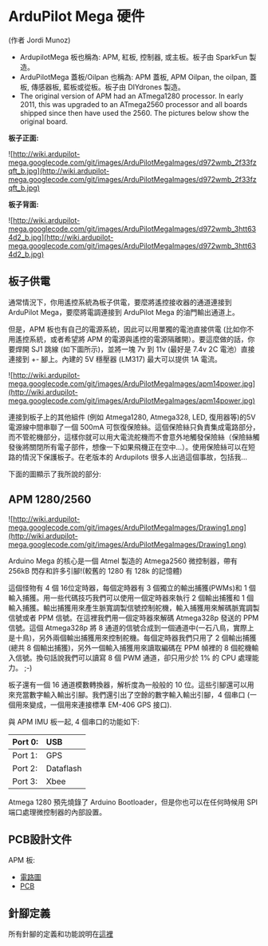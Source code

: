 # ArduPilot Mega 硬件 #

(作者 Jordi Munoz)

  * ArdupilotMega 板也稱為: APM, 紅板, 控制器, 或主板。板子由 SparkFun 製造。
  * ArduPilotMega 蓋板/Oilpan 也稱為: APM 蓋板, APM Oilpan, the oilpan, 蓋板, 傳感器板, 藍板或從板。板子由 DIYdrones 製造。
  * The original version of APM had an ATmega1280 processor. In early 2011, this was upgraded to an ATmega2560 processor and all boards shipped since then have used the 2560. The pictures below show the original board.

**板子正面:**

![http://wiki.ardupilot-mega.googlecode.com/git/images/ArduPilotMegaImages/d972wmb_2f33fzqft_b.jpg](http://wiki.ardupilot-mega.googlecode.com/git/images/ArduPilotMegaImages/d972wmb_2f33fzqft_b.jpg)

**板子背面:**

![http://wiki.ardupilot-mega.googlecode.com/git/images/ArduPilotMegaImages/d972wmb_3htt634d2_b.jpg](http://wiki.ardupilot-mega.googlecode.com/git/images/ArduPilotMegaImages/d972wmb_3htt634d2_b.jpg)

## 板子供電 ##
通常情況下，你用遙控系統為板子供電，要麼將遙控接收器的通道連接到 ArduPilot Mega，要麼將電調連接到 ArduPilot Mega 的油門輸出通道上。

但是，APM 板也有自己的電源系統，因此可以用單獨的電池直接供電 (比如你不用遙控系統，或者希望將 APM 的電源與遙控的電源隔離開）。要這麼做的話，你要焊開 SJ1 跳線 (如下圖所示)，並將一塊 7v 到 11v (最好是 7.4v 2C 電池）直接連接到 +- 腳上。內建的 5V 穩壓器 (LM317) 最大可以提供 1A 電流。

![http://wiki.ardupilot-mega.googlecode.com/git/images/ArduPilotMegaImages/apm14power.jpg](http://wiki.ardupilot-mega.googlecode.com/git/images/ArduPilotMegaImages/apm14power.jpg)

連接到板子上的其他組件 (例如 Atmega1280, Atmega328, LED, 復用器等)的5V 電源線中間串聯了一個 500mA 可恢復保險絲。這個保險絲只負責集成電路部分，而不管舵機部分，這樣你就可以用大電流舵機而不會意外地觸發保險絲（保險絲觸發後將關閉所有電子部件，想像一下如果飛機正在空中...）。使用保險絲可以在短路的情況下保護板子。在老版本的 Ardupilots 很多人出過這個事故，包括我...

下面的圖顯示了我所說的部分:


## APM 1280/2560 ##

![http://wiki.ardupilot-mega.googlecode.com/git/images/ArduPilotMegaImages/Drawing1.png](http://wiki.ardupilot-mega.googlecode.com/git/images/ArduPilotMegaImages/Drawing1.png)

Arduino Mega 的核心是一個 Atmel 製造的 Atmega2560 微控制器，帶有 256kB 閃存和許多引腳!(較舊的 1280 有 128k 的記憶體)

這個怪物有 4 個 16位定時器，每個定時器有 3 個獨立的輸出捕獲(PWMs)和 1 個輸入捕獲。用一些代碼技巧我們可以使用一個定時器來執行 2 個輸出捕獲和 1 個輸入捕獲。輸出捕獲用來產生脈寬調製信號控制舵機，輸入捕獲用來解碼脈寬調製信號或者 PPM 信號。在這裡我們用一個定時器來解碼 Atmega328p 發送的 PPM 信號。這個 Atmega328p 將 8 通道的信號合成到一個通道中(一石八鳥，實際上是十鳥)，另外兩個輸出捕獲用來控制舵機。每個定時器我們只用了 2 個輸出捕獲(總共 8 個輸出捕獲)，另外一個輸入捕獲用來讀取編碼在 PPM 幀裡的 8 個舵機輸入信號。換句話說我們可以讀寫 8 個 PWM 通道，卻只用少於 1% 的 CPU 處理能力。 ;-)

板子還有一個 16 通道模數轉換器，解析度為一般般的 10 位。這些引腳還可以用來充當數字輸入輸出引腳。我們還引出了空餘的數字輸入輸出引腳，4 個串口 (一個用來變成，一個用來連接標準 EM-406 GPS 接口).

與 APM IMU 板一起, 4 個串口的功能如下:

|Port 0:|USB|
|:------|:--|
|Port 1:|GPS|
|Port 2:|Dataflash|
|Port 3:|Xbee|

Atmega 1280 預先燒錄了 Arduino Bootloader，但是你也可以在任何時候用 SPI 端口處理微控制器的內部設置。

## PCB設計文件 ##

APM 板:

  * [電路圖](http://www.sparkfun.com/datasheets/DevTools/Arduino/ArduPilotMega_v12.pdf)
  * [PCB](http://www.sparkfun.com/datasheets/DevTools/Arduino/ArduPilotMega_v12.zip)

## 針腳定義 ##

所有針腳的定義和功能說明在[這裡](https://spreadsheets0.google.com/ccc?key=t2UjzAY9aBvnXBuw2AFgAnQ&authkey=CKzJv_IP&hl=en#gid=0)